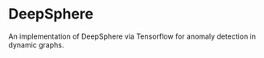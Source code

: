 # DeepSphere

An implementation of DeepSphere via Tensorflow for anomaly detection in dynamic graphs.
